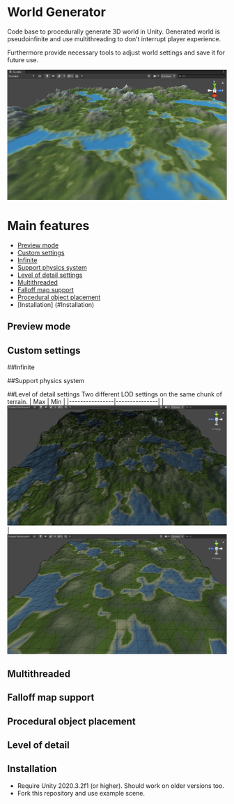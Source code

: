 # World Generator
Code base to procedurally generate 3D world in Unity.
Generated world is pseudoinfinite and use multithreading to don't interrupt player experience.

Furthermore provide necessary tools to adjust world settings and save it for future use.

![](Docs/MainImage.png)

# Main features
  - [Preview mode](#Preview-mode)
  - [Custom settings](#Custom-settings)
  - [Infinite](#Infinite)
  - [Support physics system](#Support-physics-system)
  - [Level of detail settings](#Level-of-detail-settings)
  - [Multithreaded](#Multithreaded)
  - [Falloff map support](#Falloff-map-support)
  - [Procedural object placement](#Procedural-object-placement)
  - [Installation] (#Installation)

## Preview mode

## Custom settings

##Infinite

##Support physics system

##Level of detail settings
Two different LOD settings on the same chunk of terrain.
| Max         | Min |
|----------------|---------------|
| ![](Docs/LODMax.png)  | ![](Docs/LODMin.png)

## Multithreaded

## Falloff map support

## Procedural object placement

## Level of detail

## Installation
* Require Unity 2020.3.2f1 (or higher). Should work on older versions too.
* Fork this repository and use example scene.
